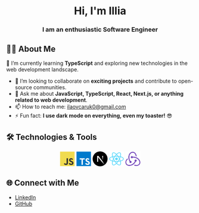 <h1 align="center">Hi, I'm Illia</h1>
<h3 align="center">I am an enthusiastic Software Engineer</h3>

## 🙋‍♂️ About Me

🌱 I’m currently learning **TypeScript** and exploring new technologies in the web development landscape.

- 👯 I’m looking to collaborate on **exciting projects** and contribute to open-source communities.
- 💬 Ask me about **JavaScript, TypeScript, React, Next.js, or anything related to web development**.
- 📫 How to reach me: [ilaovcaruk0@gmail.com](mailto:ilaovcaruk0@gmail.com)
- ⚡ Fun fact: **I use dark mode on everything, even my toaster!** 😎

## 🛠️ Technologies & Tools

<p align="center">
  <!-- JavaScript -->
  <img src="https://github.com/devicons/devicon/blob/master/icons/javascript/javascript-original.svg" title="JavaScript" alt="JavaScript icon" width="40" height="40"/>

  <!-- TypeScript -->
  <img src="https://github.com/devicons/devicon/blob/master/icons/typescript/typescript-original.svg" title="TypeScript" alt="TypeScript icon" width="40" height="40"/>

  <!-- Next.js -->
  <img src="https://github.com/devicons/devicon/blob/master/icons/nextjs/nextjs-original.svg" title="Next.js" alt="Next.js icon" width="40" height="40"/>

  <!-- React -->
  <img src="https://github.com/devicons/devicon/blob/master/icons/react/react-original.svg" title="React" alt="React icon" width="40" height="40"/>

  <!-- Redux -->
  <img src="https://github.com/devicons/devicon/blob/master/icons/redux/redux-original.svg" title="Redux" alt="Redux icon" width="40" height="40"/>
</p>

## 🌐 Connect with Me

- [LinkedIn](https://www.linkedin.com/in/illia-ovcharuk-b3a46324b/)
- [GitHub](https://github.com/Illia65)

